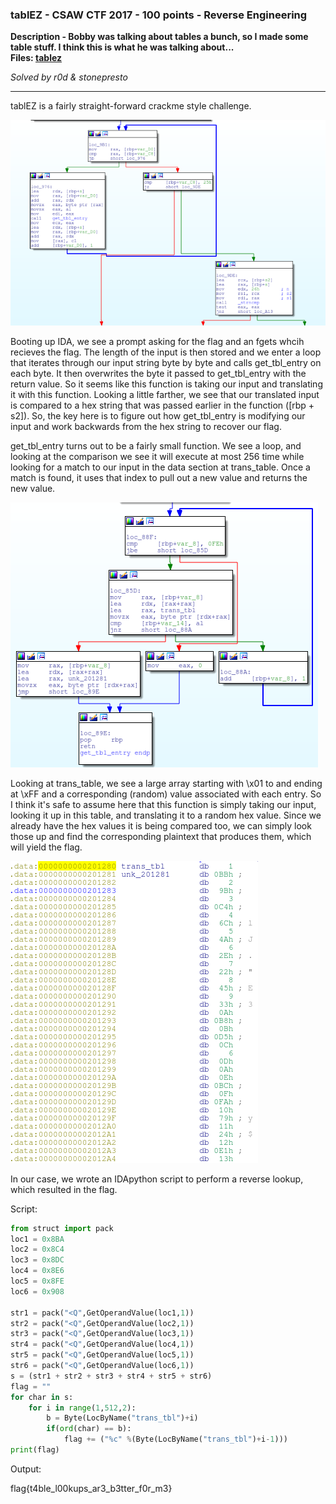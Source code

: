 ### tablEZ - CSAW CTF 2017 - 100 points - Reverse Engineering 
**Description - Bobby was talking about tables a bunch, so I made some table stuff. I think this is what he was talking about...**  
**Files: [tablez](https://github.com/r0d/Write_Ups/blob/master/CSAW%20CTF%202017/tablEZ/tablez)**

*Solved by r0d & stonepresto* 

***


tablEZ is a fairly straight-forward crackme style challenge.  

![tablez main()](https://github.com/r0d/Write_Ups/blob/master/CSAW%20CTF%202017/tablEZ/maincheckloop.png)


Booting up IDA, we see a prompt asking for the flag and an fgets whcih recieves the flag. The length of the input is then stored and we enter a loop that iterates through our input string byte by byte and calls get_tbl_entry on each byte. It then overwrites the byte it passed to get_tbl_entry with the return value. So it seems like this function is taking our input and translating it with this function. Looking a little farther, we see that our translated input is compared to a hex string that was passed earlier in the function ([rbp + s2]). So, the key here is to figure out how get_tbl_entry is modifying our input and work backwards from the hex string to recover our flag.   

get_tbl_entry turns out to be a fairly small function. We see a loop, and looking at the comparison we see it will execute at most 256 time while looking for a match to our input in the data section at trans_table. Once a match is found, it uses that index to pull out a new value and returns the new value.   

![tabelz get_tbl_entry()](https://github.com/r0d/Write_Ups/blob/master/CSAW%20CTF%202017/tablEZ/gettblentry.png)


Looking at trans_table, we see a large array starting with \x01 to and ending at \xFF and a corresponding (random) value associated with each entry. So I think it's safe to assume here that this function is simply taking our input, looking it up in this table, and translating it to a random hex value. Since we already have the hex values it is being compared too, we can simply look those up and find the corresponding plaintext that produces them, which will yield the flag.  
  
![tabelz Data:trans_table](https://github.com/r0d/Write_Ups/blob/master/CSAW%20CTF%202017/tablEZ/transtable.png)

In our case, we wrote an IDApython script to perform a reverse lookup, which resulted in the flag.   

Script:   
```python  
from struct import pack  
loc1 = 0x8BA  
loc2 = 0x8C4  
loc3 = 0x8DC  
loc4 = 0x8E6  
loc5 = 0x8FE  
loc6 = 0x908  
  
str1 = pack("<Q",GetOperandValue(loc1,1))  
str2 = pack("<Q",GetOperandValue(loc2,1))  
str3 = pack("<Q",GetOperandValue(loc3,1))  
str4 = pack("<Q",GetOperandValue(loc4,1))  
str5 = pack("<Q",GetOperandValue(loc5,1))  
str6 = pack("<Q",GetOperandValue(loc6,1))  
s = (str1 + str2 + str3 + str4 + str5 + str6)  
flag = ""  
for char in s:  
    for i in range(1,512,2):  
        b = Byte(LocByName("trans_tbl")+i)  
        if(ord(char) == b):  
            flag += ("%c" %(Byte(LocByName("trans_tbl")+i-1)))  
print(flag)  
```

Output: 

flag{t4ble_l00kups_ar3_b3tter_f0r_m3}

 
